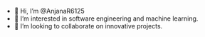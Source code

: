 - 👋 Hi, I’m @AnjanaR6125
- 👀 I’m interested in software engineering and machine learning.
- 💞️ I’m looking to collaborate on innovative projects.

<!---
AnjanaR6125/AnjanaR6125 is a ✨ special ✨ repository because its `README.md` (this file) appears on your GitHub profile.
You can click the Preview link to take a look at your changes.
--->
